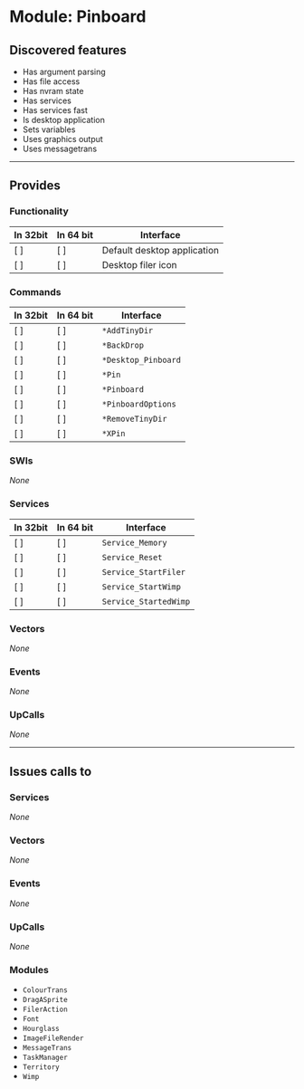 # Module: Pinboard

## Discovered features


* Has argument parsing
* Has file access
* Has nvram state
* Has services
* Has services fast
* Is desktop application
* Sets variables
* Uses graphics output
* Uses messagetrans

---

## Provides

### Functionality

| In 32bit | In 64 bit | Interface |
|----------|-----------|-----------|
| [ ]      | [ ]       | Default desktop application |
| [ ]      | [ ]       | Desktop filer icon |

### Commands


| In 32bit | In 64 bit | Interface |
|----------|-----------|-----------|
| [ ]      | [ ]       | `*AddTinyDir` |
| [ ]      | [ ]       | `*BackDrop` |
| [ ]      | [ ]       | `*Desktop_Pinboard` |
| [ ]      | [ ]       | `*Pin` |
| [ ]      | [ ]       | `*Pinboard` |
| [ ]      | [ ]       | `*PinboardOptions` |
| [ ]      | [ ]       | `*RemoveTinyDir` |
| [ ]      | [ ]       | `*XPin` |


### SWIs


*None*


### Services


| In 32bit | In 64 bit | Interface |
|----------|-----------|-----------|
| [ ]      | [ ]       | `Service_Memory` |
| [ ]      | [ ]       | `Service_Reset` |
| [ ]      | [ ]       | `Service_StartFiler` |
| [ ]      | [ ]       | `Service_StartWimp` |
| [ ]      | [ ]       | `Service_StartedWimp` |


### Vectors


*None*


### Events


*None*


### UpCalls


*None*


---

## Issues calls to

### Services


*None*


### Vectors


*None*


### Events


*None*


### UpCalls


*None*


### Modules


* `ColourTrans`
* `DragASprite`
* `FilerAction`
* `Font`
* `Hourglass`
* `ImageFileRender`
* `MessageTrans`
* `TaskManager`
* `Territory`
* `Wimp`


